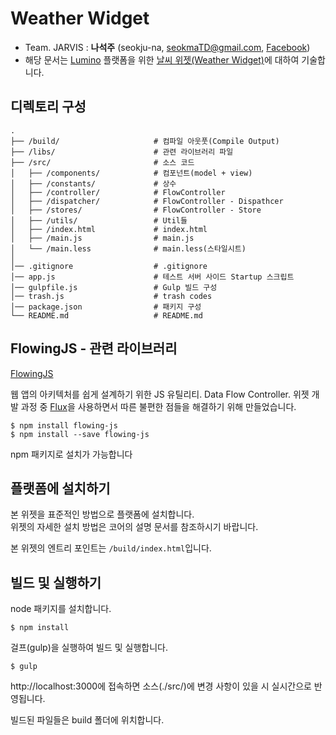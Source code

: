 # Weather Widget
* Team. JARVIS : **나석주** (seokju-na, [seokmaTD@gmail.com](mailTo:seokmaTD@gmail.com), [Facebook](https://www.facebook.com/seokma))
* 해당 문서는 [Lumino](https://github.com/1step6thswmaestro/12) 플랫폼을 위한 [날씨 위젯(Weather Widget)](https://github.com/1step6thswmaestro/12/tree/master/widgets/weather)에 대하여 기술합니다.




## 디렉토리 구성

```
.
├── /build/                     # 컴파일 아웃풋(Compile Output)
├── /libs/                      # 관련 라이브러리 파일
├── /src/                       # 소스 코드
│   ├── /components/            # 컴포넌트(model + view)
│   ├── /constants/             # 상수
│   ├── /controller/            # FlowController
│   ├── /dispatcher/            # FlowController - Dispathcer
│   ├── /stores/                # FlowController - Store
│   ├── /utils/                 # Util들
│   ├── /index.html             # index.html
│   ├── /main.js                # main.js
│   └── /main.less              # main.less(스타일시트)
│
│── .gitignore                  # .gitignore
│── app.js                      # 테스트 서버 사이드 Startup 스크립트
│── gulpfile.js                 # Gulp 빌드 구성
│── trash.js                    # trash codes
│── package.json                # 패키지 구성
└── README.md                   # README.md
```

## FlowingJS - 관련 라이브러리
[FlowingJS](https://github.com/seokju-na/FlowingJS)

웹 앱의 아키텍처를 쉽게 설계하기 위한 JS 유틸리티. Data Flow Controller.
위젯 개발 과정 중 [Flux](https://facebook.github.io/flux/)을 사용하면서 따른 불편한 점들을 해결하기 위해 만들었습니다.

```shell
$ npm install flowing-js
$ npm install --save flowing-js
```

npm 패키지로 설치가 가능합니다



## 플랫폼에 설치하기
본 위젯을 표준적인 방법으로 플랫폼에 설치합니다.  
위젯의 자세한 설치 방법은 코어의 설명 문서를 참조하시기 바랍니다.

본 위젯의 엔트리 포인트는 `/build/index.html`입니다.



## 빌드 및 실행하기
node 패키지를 설치합니다.

```shell
$ npm install
```

걸프(gulp)을 실행하여 빌드 및 실행합니다.

```shell
$ gulp
```

http://localhost:3000에 접속하면 소스(./src/)에 변경 사항이 있을 시 실시간으로 반영됩니다.

빌드된 파일들은 build 폴더에 위치합니다.
